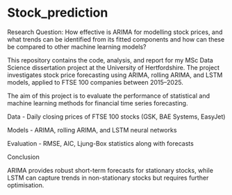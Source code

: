 # Stock_prediction

Research Question: How effective is ARIMA for modelling stock prices, and what trends can be identified from its fitted components and how can these be compared to other machine learning models? 


This repository contains the code, analysis, and report for my MSc Data Science dissertation project at the University of Hertfordshire. The project investigates stock price forecasting using ARIMA, rolling ARIMA, and LSTM models, applied to FTSE 100 companies between 2015–2025.


The aim of this project is to evaluate the performance of statistical and machine learning methods for financial time series forecasting.

Data - Daily closing prices of FTSE 100 stocks (GSK, BAE Systems, EasyJet)

Models - ARIMA, rolling ARIMA, and LSTM neural networks

Evaluation -  RMSE, AIC, Ljung-Box statistics along with forecasts

Conclusion

ARIMA provides robust short-term forecasts for stationary stocks, while LSTM can capture trends in non-stationary stocks but requires further optimisation.
